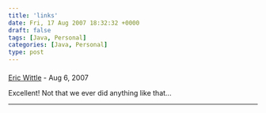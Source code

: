 ```yaml
---
title: 'links'
date: Fri, 17 Aug 2007 18:32:32 +0000
draft: false
tags: [Java, Personal]
categories: [Java, Personal]
type: post
---
```



#### 
[Eric Wittle](http://wittle.net/ "ericw@wittle.net") - <time datetime="2007-08-18 22:44:43">Aug 6, 2007</time>

Excellent! Not that we ever did anything like that...
<hr />
